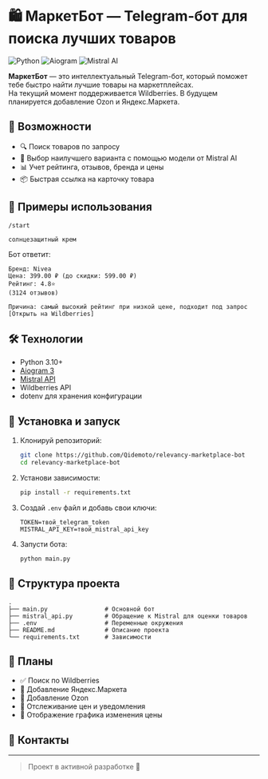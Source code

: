# 🛍️ МаркетБот — Telegram-бот для поиска лучших товаров

![Python](https://img.shields.io/badge/Python-3.10+-blue?style=flat-square)
![Aiogram](https://img.shields.io/badge/aiogram-3.x-blueviolet?style=flat-square)
![Mistral AI](https://img.shields.io/badge/Mistral-AI-orange?style=flat-square)

**МаркетБот** — это интеллектуальный Telegram-бот, который поможет тебе быстро найти лучшие товары на маркетплейсах.  
На текущий момент поддерживается Wildberries. В будущем планируется добавление Ozon и Яндекс.Маркета.

## 🚀 Возможности

- 🔍 Поиск товаров по запросу
- 🧠 Выбор наилучшего варианта с помощью модели от Mistral AI
- 📊 Учет рейтинга, отзывов, бренда и цены
- 📦 Быстрая ссылка на карточку товара

## 📸 Примеры использования

```
/start

солнцезащитный крем
```

Бот ответит:
```
Бренд: Nivea
Цена: 399.00 ₽ (до скидки: 599.00 ₽)
Рейтинг: 4.8⭐
(3124 отзывов)

Причина: самый высокий рейтинг при низкой цене, подходит под запрос
[Открыть на Wildberries]
```

## 🛠️ Технологии

- Python 3.10+
- [Aiogram 3](https://github.com/aiogram/aiogram)
- [Mistral API](https://docs.mistral.ai)
- Wildberries API
- dotenv для хранения конфигурации

## 🔧 Установка и запуск

1. Клонируй репозиторий:
   ```bash
   git clone https://github.com/Qidemoto/relevancy-marketplace-bot
   cd relevancy-marketplace-bot
   ```

2. Установи зависимости:
   ```bash
   pip install -r requirements.txt
   ```

3. Создай `.env` файл и добавь свои ключи:
   ```dotenv
   TOKEN=твой_telegram_token
   MISTRAL_API_KEY=твой_mistral_api_key
   ```

4. Запусти бота:
   ```bash
   python main.py
   ```

## 📁 Структура проекта

```
.
├── main.py                # Основной бот
├── mistral_api.py         # Обращение к Mistral для оценки товаров
├── .env                   # Переменные окружения
├── README.md              # Описание проекта
└── requirements.txt       # Зависимости
```

## 📌 Планы

* ✅ Поиск по Wildberries
* 🔄 Добавление Яндекс.Маркета
* 🔄 Добавление Ozon
* 🔄 Отслеживание цен и уведомления
* 🔄 Отображение графика изменения цены

## 🤝 Контакты

---

> Проект в активной разработке 🚧
